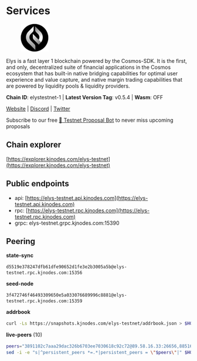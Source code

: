 # Services

<figure><img src="https://raw.githubusercontent.com/kj89/cosmos-images/main/logos/elys.png" alt=""><figcaption></figcaption></figure>

Elys is a fast layer 1 blockchain powered by the Cosmos-SDK.  It is the first, and only, decentralized suite of financial  applications in the Cosmos ecosystem that has built-in native  bridging capabilities for optimal user experience and value  capture, and native margin trading capabilities that are  powered by liquidity pools & liquidity providers.

**Chain ID**: elystestnet-1 | **Latest Version Tag**: v0.5.4 | **Wasm**: OFF

[Website](https://elys.network) | [Discord](https://discord.gg/R9Gr6Vh7vC) | [Twitter](https://twitter.com/elys_network)



Subscribe to our free [🤖 Testnet Proposal Bot](https://t.me/kjnodes_testnet_proposal_bot) to never miss upcoming proposals


## Chain explorer
[https://explorer.kjnodes.com/elys-testnet](https://explorer.kjnodes.com/elys-testnet)

## Public endpoints

* api: [https://elys-testnet.api.kjnodes.com](https://elys-testnet.api.kjnodes.com)
* rpc: [https://elys-testnet.rpc.kjnodes.com](https://elys-testnet.rpc.kjnodes.com)
* grpc: elys-testnet.grpc.kjnodes.com:15390

## Peering

**state-sync**

```text
d5519e378247dfb61dfe90652d1fe3e2b3005a5b@elys-testnet.rpc.kjnodes.com:15356
```

**seed-node**

```text
3f472746f46493309650e5a033076689996c8881@elys-testnet.rpc.kjnodes.com:15359
```

**addrbook**
```bash
curl -Ls https://snapshots.kjnodes.com/elys-testnet/addrbook.json > $HOME/.elys/config/addrbook.json
```

**live-peers** (10)
```bash
peers="3891102c7aaa29dac326b6703ee7030618c92c72@89.58.16.33:26656,8851667ffc0b35d3a993fce617fd7a1a736729ad@65.21.126.180:30656,a81a21bcee82aedbf2f731b7ba26ee8dca2c61d6@54.38.193.93:26676,d5519e378247dfb61dfe90652d1fe3e2b3005a5b@65.109.68.190:15356,0ea4e8352215aad85ff33a20a3bf4acf49070662@64.226.117.34:21956,136f2c639937adc6a06fe9b004da19087ddba466@88.198.242.163:26656,147683d8ae2c34281fc73d6a9f6cedd5f28a15ed@185.216.203.176:21956,b7b044df4dc2e709972b79c04d9eb7d921e3b45f@116.202.227.117:53656,501767323c5223bfe138d916189cb5427f7e3931@104.193.254.42:27656,ab4068efcb0e1401ff1b08f9269fa88151a640c0@154.12.229.78:26656"
sed -i -e "s|^persistent_peers *=.*|persistent_peers = \"$peers\"|" $HOME/.elys/config/config.toml
```
